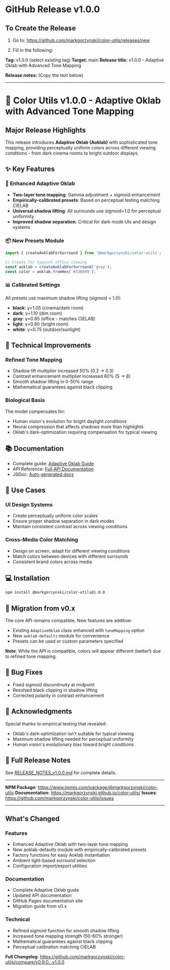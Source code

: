 # GitHub Release v1.0.0

## To Create the Release

1. Go to: https://github.com/markgorzynski/color-utils/releases/new

2. Fill in the following:

**Tag:** v1.0.0 (select existing tag)
**Target:** main
**Release title:** v1.0.0 - Adaptive Oklab with Advanced Tone Mapping

**Release notes:** (Copy the text below)

---

# 🎉 Color Utils v1.0.0 - Adaptive Oklab with Advanced Tone Mapping

## Major Release Highlights

This release introduces **Adaptive Oklab (Aoklab)** with sophisticated tone mapping, providing perceptually uniform colors across different viewing conditions - from dark cinema rooms to bright outdoor displays.

## ✨ Key Features

### 🎨 Enhanced Adaptive Oklab
- **Two-layer tone mapping**: Gamma adjustment + sigmoid enhancement
- **Empirically-calibrated presets**: Based on perceptual testing matching CIELAB
- **Universal shadow lifting**: All surrounds use sigmoid=1.0 for perceptual uniformity
- **Improved shadow separation**: Critical for dark mode UIs and design systems

### 📦 New Presets Module
```javascript
import { createAoklabForSurround } from '@markgorzynski/color-utils';

// Create for typical office viewing
const aoklab = createAoklabForSurround('gray');
const color = aoklab.fromHex('#336699');
```

### 📊 Calibrated Settings
All presets use maximum shadow lifting (sigmoid = 1.0):
- **black**: γ=1.05 (cinema/dark room)
- **dark**: γ=1.10 (dim room)  
- **gray**: γ=0.85 (office - matches CIELAB)
- **light**: γ=0.80 (bright room)
- **white**: γ=0.75 (outdoor/sunlight)

## 🔬 Technical Improvements

### Refined Tone Mapping
- Shadow lift multiplier increased 50% (0.2 → 0.3)
- Contrast enhancement multiplier increased 60% (5 → 8)
- Smooth shadow lifting in 0-50% range
- Mathematical guarantees against black clipping

### Biological Basis
The model compensates for:
- Human vision's evolution for bright daylight conditions
- Neural compression that affects shadows more than highlights
- Oklab's dark-optimization requiring compensation for typical viewing

## 📚 Documentation

- Complete guide: [Adaptive Oklab Guide](https://markgorzynski.github.io/color-utils/aoklab-guide.md)
- API Reference: [Full API Documentation](https://markgorzynski.github.io/color-utils/API.html)
- JSDoc: [Auto-generated docs](https://markgorzynski.github.io/color-utils/api/)

## 🎯 Use Cases

### UI Design Systems
- Create perceptually uniform color scales
- Ensure proper shadow separation in dark modes
- Maintain consistent contrast across viewing conditions

### Cross-Media Color Matching
- Design on screen, adapt for different viewing conditions
- Match colors between devices with different surrounds
- Consistent brand colors across media

## 💻 Installation

```bash
npm install @markgorzynski/color-utils@1.0.0
```

## 🔄 Migration from v0.x

The core API remains compatible. New features are additive:
- Existing `AdaptiveOklab` class enhanced with `toneMapping` option
- New `aoklab-defaults` module for convenience
- Presets can be used or custom parameters specified

**Note**: While the API is compatible, colors will appear different (better!) due to refined tone mapping.

## 🐛 Bug Fixes
- Fixed sigmoid discontinuity at midpoint
- Resolved black clipping in shadow lifting
- Corrected polarity in contrast enhancement

## 🙏 Acknowledgments

Special thanks to empirical testing that revealed:
- Oklab's dark-optimization isn't suitable for typical viewing
- Maximum shadow lifting needed for perceptual uniformity
- Human vision's evolutionary bias toward bright conditions

## 📖 Full Release Notes

See [RELEASE_NOTES_v1.0.0.md](https://github.com/markgorzynski/color-utils/blob/main/RELEASE_NOTES_v1.0.0.md) for complete details.

---

**NPM Package**: https://www.npmjs.com/package/@markgorzynski/color-utils
**Documentation**: https://markgorzynski.github.io/color-utils/
**Issues**: https://github.com/markgorzynski/color-utils/issues

---

## What's Changed

### Features
* Enhanced Adaptive Oklab with two-layer tone mapping
* New aoklab-defaults module with empirically-calibrated presets
* Factory functions for easy Aoklab instantiation
* Ambient light-based surround selection
* Configuration import/export utilities

### Documentation
* Complete Adaptive Oklab guide
* Updated API documentation
* GitHub Pages documentation site
* Migration guide from v0.x

### Technical
* Refined sigmoid function for smooth shadow lifting
* Increased tone mapping strength (50-60% stronger)
* Mathematical guarantees against black clipping
* Perceptual calibration matching CIELAB

**Full Changelog**: https://github.com/markgorzynski/color-utils/compare/v0.9.0...v1.0.0